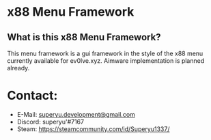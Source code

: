 # x88 Menu Framework

## What is this x88 Menu Framework?
This menu framework is a gui framework in the style of the x88 menu 
currently available for ev0lve.xyz. Aimware implementation is planned already.

# Contact:  
* E-Mail: superyu.development@gmail.com  
* Discord: superyu'#7167  
* Steam: https://steamcommunity.com/id/Superyu1337/
